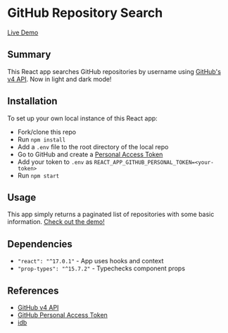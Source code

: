 # GitHub Repository Search

[Live Demo][demo]

## Summary

This React app searches GitHub repositories by username using [GitHub's v4 API][github api]. Now in light and dark mode!

## Installation

To set up your own local instance of this React app:

- Fork/clone this repo
- Run `npm install`
- Add a `.env` file to the root directory of the local repo
- Go to GitHub and create a [Personal Access Token][pat]
- Add your token to `.env` as `REACT_APP_GITHUB_PERSONAL_TOKEN=<your-token>`
- Run `npm start`

## Usage

This app simply returns a paginated list of repositories with some basic
information. [Check out the demo!][demo]

## Dependencies

- `"react": "^17.0.1"` - App uses hooks and context
- `"prop-types": "^15.7.2"` - Typechecks component props
## References

- [GitHub v4 API][github api]
- [GitHub Personal Access Token][pat]
- [idb][idb]

[idb]: https://www.npmjs.com/package/idb/v/4.0.1
[github api]: https://docs.github.com/en/graphql
[demo]: https://github.com
[pat]: https://github.com/settings/tokens
